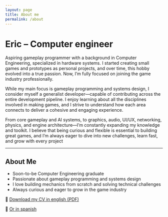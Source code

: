 ```yaml
---
layout: page
title: About me
permalink: /about
---
```


# Eric – Computer engineer

Aspiring gameplay programmer with a background in Computer Engineering, specialized in hardware systems. I started creating small games and prototypes as personal projects, and over time, this hobby evolved into a true passion. Now, I’m fully focused on joining the game industry professionally.

While my main focus is gameplay programming and systems design, I consider myself a generalist developer—capable of contributing across the entire development pipeline. I enjoy learning about all the disciplines involved in making games, and I strive to understand how each area connects to deliver a cohesive and engaging experience.

From core gameplay and AI systems, to graphics, audio, UI/UX, networking, physics, and engine architecture—I’m constantly expanding my knowledge and toolkit. I believe that being curious and flexible is essential to building great games, and I’m always eager to dive into new challenges, learn fast, and grow with every project

---

##  About Me

-  Soon-to-be Computer Engineering graduate
-  Passionate about gameplay programming and systems design
-  I love building mechanics from scratch and solving technical challenges
-  Always curious and eager to grow in the game industry


📄 [Download my CV in english (PDF)](/assets/files/CV_ERIC_ENG.pdf)

📄 [Or in spanish](/assets/files/CV_ERIC.pdf)


